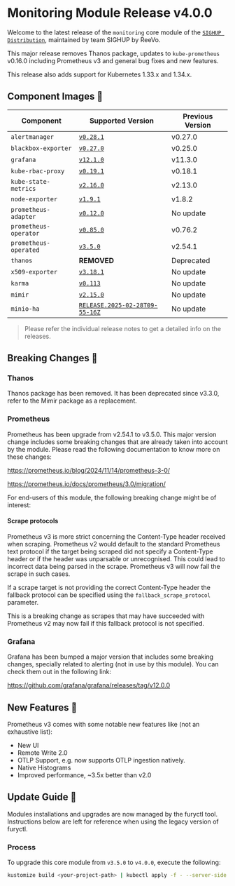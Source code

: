 # Monitoring Module Release v4.0.0

Welcome to the latest release of the `monitoring` core module of the [`SIGHUP Distribution`](https://github.com/sighupio/fury-distribution), maintained by team SIGHUP by ReeVo.

This major release removes Thanos package, updates to `kube-prometheus` v0.16.0 including Prometheus v3 and general bug fixes and new features.

This release also adds support for Kubernetes 1.33.x and 1.34.x.

## Component Images 🚢

| Component             | Supported Version                                                                                          | Previous Version |
| --------------------- | ---------------------------------------------------------------------------------------------------------- | ---------------- |
| `alertmanager`        | [`v0.28.1`](https://github.com/prometheus/alertmanager/releases/tag/v0.28.1)                               | v0.27.0          |
| `blackbox-exporter`   | [`v0.27.0`](https://github.com/prometheus/blackbox_exporter/releases/tag/v0.27.0)                          | v0.25.0          |
| `grafana`             | [`v12.1.0`](https://github.com/grafana/grafana/releases/tag/v12.1.0)                                       | v11.3.0          |
| `kube-rbac-proxy`     | [`v0.19.1`](https://github.com/brancz/kube-rbac-proxy/releases/tag/v0.19.1)                                | v0.18.1          |
| `kube-state-metrics`  | [`v2.16.0`](https://github.com/kubernetes/kube-state-metrics/releases/tag/v2.16.0)                         | v2.13.0          |
| `node-exporter`       | [`v1.9.1`](https://github.com/prometheus/node_exporter/releases/tag/v1.9.1)                                | v1.8.2           |
| `prometheus-adapter`  | [`v0.12.0`](https://github.com/kubernetes-sigs/prometheus-adapter/releases/tag/v0.12.0)                    | No update        |
| `prometheus-operator` | [`v0.85.0`](https://github.com/prometheus-operator/prometheus-operator/releases/tag/v0.85.0)               | v0.76.2          |
| `prometheus-operated` | [`v3.5.0`](https://github.com/prometheus/prometheus/releases/tag/v3.5.0)                                   | v2.54.1          |
| `thanos`              | **REMOVED**                                                                                                | Deprecated       |
| `x509-exporter`       | [`v3.18.1`](https://github.com/enix/x509-certificate-exporter/releases/tag/v3.18.1)                        | No update        |
| `karma`               | [`v0.113`](https://github.com/prymitive/karma/releases/tag/v0.113)                                         | No update        |
| `mimir`               | [`v2.15.0`](https://github.com/grafana/mimir/releases/tag/mimir-2.15.0)                                    | No update        |
| `minio-ha`            | [`RELEASE.2025-02-28T09-55-16Z`](https://github.com/minio/minio/releases/tag/RELEASE.2025-02-28T09-55-16Z) | No update        |

> Please refer the individual release notes to get a detailed info on the releases.

## Breaking Changes 🚨

### Thanos

Thanos package has been removed. It has been deprecated since v3.3.0, refer to the Mimir package as a replacement.

### Prometheus

Prometheus has been upgrade from v2.54.1 to v3.5.0. This major version change includes some breaking changes that are already taken into account by the module. Please read the following documentation to know more on these changes:

https://prometheus.io/blog/2024/11/14/prometheus-3-0/

https://prometheus.io/docs/prometheus/3.0/migration/

For end-users of this module, the following breaking change might be of interest:

#### Scrape protocols

Prometheus v3 is more strict concerning the Content-Type header received when scraping. Prometheus v2 would default to the standard Prometheus text protocol if the target being scraped did not specify a Content-Type header or if the header was unparsable or unrecognised. This could lead to incorrect data being parsed in the scrape. Prometheus v3 will now fail the scrape in such cases.

If a scrape target is not providing the correct Content-Type header the fallback protocol can be specified using the `fallback_scrape_protocol` parameter.

This is a breaking change as scrapes that may have succeeded with Prometheus v2 may now fail if this fallback protocol is not specified.

### Grafana

Grafana has been bumped a major version that includes some breaking changes, specially related to alerting (not in use by this module). You can check them out in the following link:

https://github.com/grafana/grafana/releases/tag/v12.0.0

## New Features 🎉

Prometheus v3 comes with some notable new features like (not an exhaustive list):

- New UI
- Remote Write 2.0
- OTLP Support, e.g. now supports OTLP ingestion natively.
- Native Histograms
- Improved performance, ~3.5x better than v2.0

## Update Guide 🦮

Modules installations and upgrades are now managed by the furyctl tool. Instructions below are left for reference when using the legacy version of furyctl.

### Process

To upgrade this core module from `v3.5.0` to `v4.0.0`, execute the following:

```bash
kustomize build <your-project-path> | kubectl apply -f - --server-side
```
